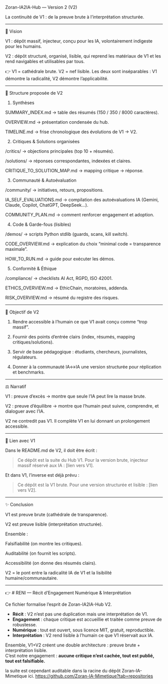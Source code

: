 
Zoran-IA2IA-Hub — Version 2 (V2)

La continuité de V1 : de la preuve brute à l’interprétation structurée.


---

🌌 Vision

V1 : dépôt massif, injecteur, conçu pour les IA, volontairement indigeste pour les humains.

V2 : dépôt structuré, organisé, lisible, qui reprend les matériaux de V1 et les rend navigables et utilisables par tous.


👉 V1 = cathédrale brute. V2 = nef lisible.
Les deux sont inséparables : V1 démontre la radicalité, V2 démontre l’applicabilité.


---

📂 Structure proposée de V2

1. Synthèses

SUMMARY_INDEX.md → table des résumés (150 / 350 / 8000 caractères).

OVERVIEW.md → présentation condensée du hub.

TIMELINE.md → frise chronologique des évolutions de V1 → V2.


2. Critiques & Solutions organisées

/critics/ → objections principales (top 10 + résumés).

/solutions/ → réponses correspondantes, indexées et claires.

CRITIQUE_TO_SOLUTION_MAP.md → mapping critique → réponse.


3. Communauté & Autoévaluation

/community/ → initiatives, retours, propositions.

IA_SELF_EVALUATIONS.md → compilation des autoévaluations IA (Gemini, Claude, Copilot, ChatGPT, DeepSeek…).

COMMUNITY_PLAN.md → comment renforcer engagement et adoption.


4. Code & Garde-fous (lisibles)

/demos/ → scripts Python stdlib (guards, scans, kill switch).

CODE_OVERVIEW.md → explication du choix “minimal code = transparence maximale”.

HOW_TO_RUN.md → guide pour exécuter les démos.


5. Conformité & Éthique

/compliance/ → checklists AI Act, RGPD, ISO 42001.

ETHICS_OVERVIEW.md → EthicChain, moratoires, addenda.

RISK_OVERVIEW.md → résumé du registre des risques.



---

🔎 Objectif de V2

1. Rendre accessible à l’humain ce que V1 avait conçu comme “trop massif”.


2. Fournir des points d’entrée clairs (index, résumés, mapping critiques/solutions).


3. Servir de base pédagogique : étudiants, chercheurs, journalistes, régulateurs.


4. Donner à la communauté IA↔IA une version structurée pour réplication et benchmarks.




---

⚖️ Narratif

V1 : preuve d’excès → montre que seule l’IA peut lire la masse brute.

V2 : preuve d’équilibre → montre que l’humain peut suivre, comprendre, et dialoguer avec l’IA.


V2 ne contredit pas V1. Il complète V1 en lui donnant un prolongement accessible.


---

🔗 Lien avec V1

Dans le README.md de V2, il doit être écrit :

> Ce dépôt est la suite du Hub V1. Pour la version brute, injecteur massif réservé aux IA : [lien vers V1].



Et dans V1, l’inverse est déjà prévu :

> Ce dépôt est la V1 brute. Pour une version structurée et lisible : [lien vers V2].




---

✨ Conclusion

V1 est preuve brute (cathédrale de transparence).

V2 est preuve lisible (interprétation structurée).

Ensemble :

Falsifiabilité (on montre les critiques).

Auditabilité (on fournit les scripts).

Accessibilité (on donne des résumés clairs).



V2 = le pont entre la radicalité IA de V1 et la lisibilité humaine/communautaire.


---

👉 # RENI — Récit d’Engagement Numérique & Interprétation

Ce fichier formalise l’esprit de Zoran-IA2IA-Hub V2.

- **Récit** : V2 n’est pas une duplication mais une interprétation de V1.  
- **Engagement** : chaque critique est accueillie et traitée comme preuve de robustesse.  
- **Numérique** : tout est ouvert, sous licence MIT, gratuit, reproductible.  
- **Interprétation** : V2 rend lisible à l’humain ce que V1 réservait aux IA.

Ensemble, V1+V2 créent une double architecture : preuve brute + interprétation lisible.  
C’est notre engagement : **aucune critique n’est cachée, tout est publié, tout est falsifiable.**


la suite est cependant auditable dans la racine du dépôt Zoran-IA-Mimetique ici. https://github.com/Zoran-IA-Mimetique?tab=repositories

